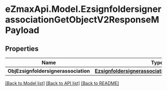 
# eZmaxApi.Model.EzsignfoldersignerassociationGetObjectV2ResponseMPayload

## Properties

Name | Type | Description | Notes
------------ | ------------- | ------------- | -------------
**ObjEzsignfoldersignerassociation** | [**EzsignfoldersignerassociationResponseCompound**](EzsignfoldersignerassociationResponseCompound.md) |  | 

[[Back to Model list]](../README.md#documentation-for-models)
[[Back to API list]](../README.md#documentation-for-api-endpoints)
[[Back to README]](../README.md)


